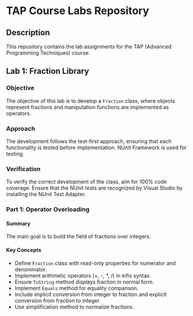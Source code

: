 # TAP Course Labs Repository

## Description

This repository contains the lab assignments for the TAP (Advanced Programming Techniques) course.

## Lab 1: Fraction Library

### Objective

The objective of this lab is to develop a `Fraction` class, where objects represent fractions and manipulation functions are implemented as operators.

### Approach

The development follows the test-first approach, ensuring that each functionality is tested before implementation. NUnit Framework is used for testing.

### Verification

To verify the correct development of the class, aim for 100% code coverage. Ensure that the NUnit tests are recognized by Visual Studio by installing the NUnit Test Adapter.

### Part 1: Operator Overloading

#### Summary

The main goal is to build the field of fractions over integers.

#### Key Concepts

- Define `Fraction` class with read-only properties for numerator and denominator.
- Implement arithmetic operators (+, -, *, /) in infix syntax.
- Ensure `ToString` method displays fraction in normal form.
- Implement `Equals` method for equality comparison.
- Include implicit conversion from integer to fraction and explicit conversion from fraction to integer.
- Use simplification method to normalize fractions.
